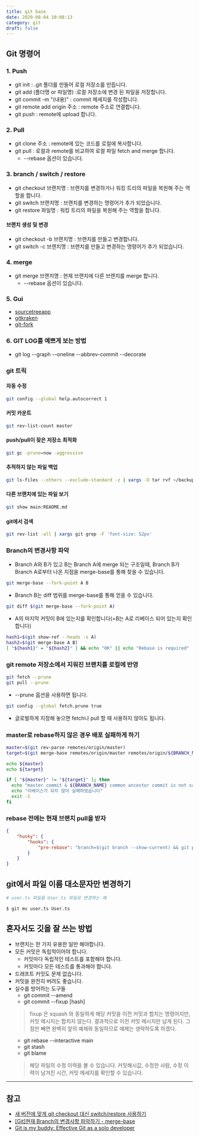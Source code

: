 ```yaml
---
title: git base
date: 2020-08-04 10:08:13
category: git
draft: false
---
```


## Git 명령어

### 1. Push

- git init : .git 폴더를 만들어 로컬 저장소를 만듭니다.
- git add (폴더명 or 파일명) :로컬 저장소에 변경 된 파일을 저장합니다.
- git commit -m "(내용)" : commit 메세지를 작성합니다.
- git remote add origin 주소 : remote 주소로 연결합니다.
- git push : remote에 upload 합니다.

### 2. Pull

- git clone 주소 : remote에 있는 코드를 로컬에 복사합니다.
- git pull : 로컬과 remote를 비교하여 로컬 파일 fetch and merge 합니다.
  - --rebase 옵션이 있습니다.

### 3. branch / switch / restore

- git checkout 브랜치명 : 브랜치를 변경하거나 워킹 트리의 파일을 복원해 주는 역할을 합니다.
- git switch 브랜치명 : 브랜치를 변경하는 명령어가 추가 되었습니다.
- git restore 파일명 : 워킹 트리의 파일을 복원해 주는 역할을 합니다.

#### 브랜치 생성 및 변경

- git checkout -b 브랜치명 : 브랜치를 만들고 변경합니다.
- git switch -c 브랜치명 : 브랜치를 만들고 변경하는 명령어가 추가 되었습니다.

### 4. merge

- git merge 브랜치명 : 현재 브랜치에 다른 브랜치를 merge 합니다.
  - --rebase 옵션이 있습니다.

### 5. Gui

- [sourcetreeapp](https://www.sourcetreeapp.com/)
- [gitkraken](https://www.gitkraken.com/)
- [git-fork](https://git-fork.com/)

### 6. GIT LOG를 예쁘게 보는 방법

- git log --graph --oneline --abbrev-commit --decorate

### git 트릭

#### 자동 수정

```zsh
git config --global help.autocorrect 1
```

#### 커밋 카운트

```zsh
git rev-list-count master
```

#### push/pull이 잦은 저장소 최적화

```zsh
git gc -prune=now -aggressive
```

#### 추적하지 않는 파일 백업

```zsh
git ls-files --others --exclude-standard -z | xargs -O tar rvf ~/backup-untracked.zip
```

#### 다른 브랜치에 있는 파일 보기

```zsh
git show main:README.md
```

#### git에서 검색

```zsh
git rev-list -all | xargs git grep -F 'font-size: 52px'
```

### Branch의 변경사항 파악

- Branch A와 B가 있고 B는 Branch A에 merge 되는 구조일때, Branch B가 Branch A로부터 나온 지점을 merge-base를 통해 찾을 수 있습니다.

```zsh
git merge-base --fork-point A B
```

- Branch B는 diff 범위를 merge-base를 통해 얻을 수 있습니다.

```zsh
git diff $(git merge-base --fork-point A)
```

- A의 마지막 커밋이 B에 있는지를 확인합니다(=B는 A로 리베이스 되어 있는지 확인 합니다)

```zsh
hash1=$(git show-ref --heads -s A)
hash2=$(git merge-base A B)
[ "${hash1}" = "${hash2}" ] && echo "OK" || echo "Rebase is required"
```

### git remote 저장소에서 지워진 브랜치를 로컬에 반영

```zsh
git fetch --prune
git pull --prune
```

- --prune 옵션을 사용하면 됩니다.

```zsh
git config --global fetch.prune true
```

- 글로벌하게 지정해 놓으면 fetch나 pull 할 때 사용하지 않아도 됩니다.

### master로 rebase하지 않은 경우 배포 실패하게 하기

```zsh
master=$(git rev-parse remotes/origin/master)
target=$(git merge-base remotes/origin/master remotes/origin/${BRANCH_NAME})

echo ${master}
echo ${target}

if [ "${master}" != "${target}" ]; then
  echo "master commit & ${BRANCH_NAME} common ancestor commit is not same"
  echo "리베이스가 되지 않아 실패하였습니다"
  exit -1
fi
```

### rebase 전에는 현재 브랜치 pull을 받자

```json
{
	"husky": {
		"hooks": {
			"pre-rebase": "branch=$(git branch --show-current) && git pull https://github.com/Yuni-Q/aaa.git ${branch}"
		}
	}
}
```

## git에서 파일 이름 대소문자만 변경하기

```zsh
# user.ts 파일을 User.ts 파일로 변경하는 예

$ git mv user.ts User.ts
```

## 혼자서도 깃을 잘 쓰는 방법
- 브랜치는 한 가지 유용한 일만 해야합니다.
- 모든 커밋은 독립적이어야 합니다. 
  - 커밋마다 독립적인 테스트를 포함해야 합니다.
  - 커밋마다 모든 테스트를 통과해야 합니다.
- 드래프트 커밋도 문제 없습니다.
- 커밋을 완전히 버려도 좋습니다.
- 실수를 방어하는 도구들
  - git commit --amend
  - git commit --fixup [hash]
  > fixup 은 squash 와 동일하게 해당 커밋을 이전 커밋과 합치는 명령어지만, 커밋 메시지는 합치지 않는다. 결과적으로 이전 커밋 메시지만 남게 된다. 그 점만 빼면 완벽히 앞의 예제와 동일하므로 예제는 생략하도록 하겠다.
  - git rebase --interactive main
  - git stash
  - git blame
  > 해당 파일의 수정 이력을 볼 수 있습니다. 커밋해시값, 수정한 사람, 수정 이력이 남겨진 시간, 커밋 메세지를 확인할 수 있습니다.


---
## 참고

- [새 버전에 맞게 git checkout 대신 switch/restore 사용하기](https://blog.outsider.ne.kr/1505)
- [[Git]현재 Branch의 변경사항 파악하기 - merge-base](http://minsone.github.io/git/git-merge-base)
- [Git is my buddy: Effective Git as a solo developer](https://mikkel.ca/blog/git-is-my-buddy-effective-solo-developer/)